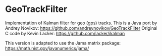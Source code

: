 GeoTrackFilter
==============

Implementation of Kalman filter for geo (gps) tracks. This is a Java port by Andrey Novikov: https://github.com/andreynovikov/GeoTrackFilter
Original C code by Kevin Lacker: https://github.com/lacker/ikalman

This version is adapted to use the Jama matrix package: https://math.nist.gov/javanumerics/jama/ 
